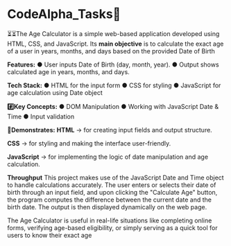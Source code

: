 # CodeAlpha_Tasks🚀

⏳⏳The Age Calculator is a simple web-based application developed using HTML, CSS, and JavaScript.
Its **main objective** is to calculate the exact age of a user in years, months, and days based on the provided Date of Birth

**Features:**
● User inputs Date of Birth (day, month, year).
● Output shows calculated age in years, months, and days.

**Tech Stack:**
● HTML for the input form
● CSS for styling
● JavaScript for age calculation using Date object

**#️⃣Key Concepts:**
● DOM Manipulation
● Working with JavaScript Date & Time
● Input validation

**📌Demonstrates:**
**HTML** → for creating input fields and output structure.

**CSS** → for styling and making the interface user-friendly.

**JavaScript** → for implementing the logic of date manipulation and age calculation. 

**Throughput**                                                                                                                                                                             This project makes use of the JavaScript Date and Time object to handle calculations accurately.
The user enters or selects their date of birth through an input field, and upon clicking the "Calculate Age" button, the program computes the difference between the current date and the birth date. The output is then displayed dynamically on the web page.


The Age Calculator is useful in real-life situations like completing online forms, verifying age-based eligibility, or simply serving as a quick tool for users to know their exact age
